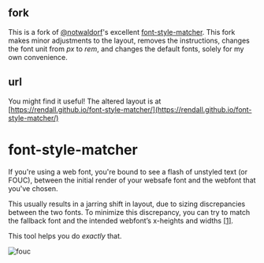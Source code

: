 ## fork

This is a fork of [@notwaldorf](https://github.com/notwaldorf/font-style-matcher)'s
excellent [font-style-matcher](https://github.com/notwaldorf/font-style-matcher).
This fork makes minor adjustments to the layout, removes the instructions, changes
the font unit from *px* to *rem*, and changes the default fonts, solely for my own
convenience.

## url

You might find it useful! The altered layout is at [https://rendall.github.io/font-style-matcher/](https://rendall.github.io/font-style-matcher/)

# font-style-matcher

If you're using a web font, you're bound to see a flash of unstyled text (or FOUC),
between the initial render of your websafe font and the webfont that you've chosen.

This usually results in a jarring shift in layout, due to
sizing discrepancies between the two fonts. To minimize this
discrepancy, you can try to match the fallback font and the intended webfont’s
x-heights and widths [[1]](http://helenvholmes.com/writing/type-is-your-right).


This tool helps you do _exactly_ that.

![fouc](https://cloud.githubusercontent.com/assets/1369170/20506300/ed61ebac-b007-11e6-8324-df0a90604acd.gif)

